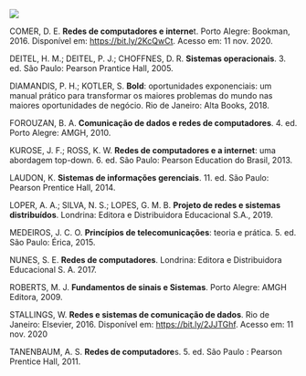 [![](https://ampli-images.s3.amazonaws.com/production/fb553d79-2644-4c86-97ed-06cf0f39ff67/original)](https://ampli-images.s3.amazonaws.com/production/fb553d79-2644-4c86-97ed-06cf0f39ff67/original)

COMER, D. E. **Redes de computadores e interne**t. Porto Alegre: Bookman, 2016. Disponível em: https://bit.ly/2KcQwCt. Acesso em: 11 nov. 2020.

DEITEL, H. M.; DEITEL, P. J.; CHOFFNES, D. R. **Sistemas operacionais**. 3. ed. São Paulo: Pearson Prantice Hall, 2005.

DIAMANDIS, P. H.; KOTLER, S. **Bold**: oportunidades exponenciais: um manual prático para transformar os maiores problemas do mundo nas maiores oportunidades de negócio. Rio de Janeiro: Alta Books, 2018.

FOROUZAN, B. A. **Comunicação de dados e redes de computadores**. 4. ed. Porto Alegre: AMGH, 2010.

KUROSE, J. F.; ROSS, K. W. **Redes de computadores e a internet**: uma abordagem top-down. 6. ed. São Paulo: Pearson Education do Brasil, 2013.

LAUDON, K. **Sistemas de informações gerenciais**. 11. ed. São Paulo: Pearson Prentice Hall, 2014.

LOPER, A. A.; SILVA, N. S.; LOPES, G. M. B. **Projeto de redes e sistemas distribuídos**. Londrina: Editora e Distribuidora Educacional S.A., 2019.

MEDEIROS, J. C. O. **Princípios de telecomunicações**: teoria e prática. 5. ed. São Paulo: Érica, 2015.

NUNES, S. E. **Redes de computadores**. Londrina: Editora e Distribuidora Educacional S. A. 2017.

ROBERTS, M. J. **Fundamentos de sinais e Sistemas**. Porto Alegre: AMGH Editora, 2009.

STALLINGS, W. **Redes e sistemas de comunicação de dados**. Rio de Janeiro: Elsevier, 2016. Disponível em: https://bit.ly/2JJTGhf. Acesso em: 11 nov. 2020

TANENBAUM, A. S. **Redes de computadore**s. 5. ed. São Paulo : Pearson Prentice Hall, 2011.